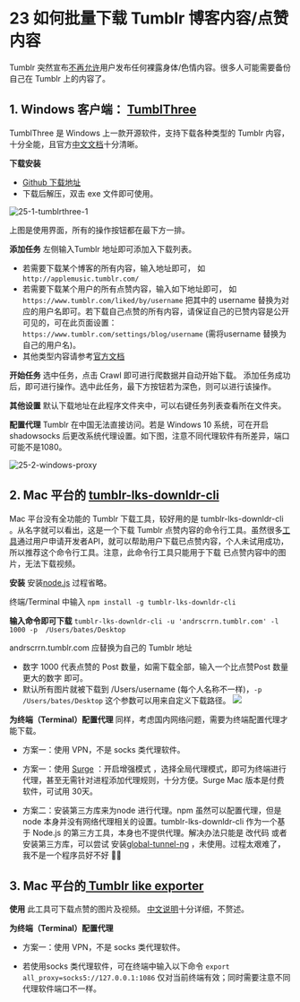 # 23  如何批量下载 Tumblr 博客内容/点赞内容

Tumblr 突然宣布[不再允许](https://tumblr.zendesk.com/hc/en-us/articles/231885248-Sensitive-content)用户发布任何裸露身体/色情内容。很多人可能需要备份自己在 Tumblr 上的内容了。

<!-- more -->

## 1. Windows 客户端： [TumblThree](https://github.com/johanneszab/TumblThree)

TumblThree 是 Windows 上一款开源软件，支持下载各种类型的 Tumblr 内容，十分全能，且官方[中文文档](https://github.com/Emphasia/TumblThree-zh)十分清晰。

**下载安装**
- [Github 下载地址](https://github.com/johanneszab/TumblThree/releases)
- 下载后解压，双击 exe 文件即可使用。

![25-1-tumblrthree-1](https://cdn.shuziyimin.org/blog-25-3-1565522920.png)

上图是使用界面，所有的操作按钮都在最下方一排。

**添加任务**
左侧输入Tumblr 地址即可添加入下载列表。
- 若需要下载某个博客的所有内容，输入地址即可， 如 `http://applemusic.tumblr.com/`
- 若需要下载某个用户的所有点赞内容，输入如下地址即可， 如 `https://www.tumblr.com/liked/by/username` 把其中的 username 替换为对应的用户名即可。若下载自己点赞的所有内容，请保证自己的已赞内容是公开可见的，可在此页面设置： `https://www.tumblr.com/settings/blog/username` (需将username 替换为自己的用户名)。
- 其他类型内容请参考[官方文档](https://github.com/Emphasia/TumblThree-zh)

**开始任务**
选中任务，点击 Crawl 即可进行爬数据并自动开始下载。
添加任务成功后，即可进行操作。选中此任务，最下方按钮若为深色，则可以进行该操作。

**其他设置**
默认下载地址在此程序文件夹中，可以右键任务列表查看所在文件夹。

**配置代理**
Tumblr 在中国无法直接访问。若是 Windows 10 系统，可在开启 shadowsocks 后更改系统代理设置。如下图，注意不同代理软件有所差异，端口可能不是1080。

![25-2-windows-proxy](https://cdn.shuziyimin.org/blog-25-2-1565522915.png)


## 2. Mac 平台的 [tumblr-lks-downldr-cli](https://github.com/andrscrrn/tumblr-lks-downldr-cli)

Mac 平台没有全功能的 Tumblr 下载工具，较好用的是 tumblr-lks-downldr-cli 。从名字就可以看出，这是一个下载 Tumblr 点赞内容的命令行工具。虽然很多[工具](https://github.com/neuro-sys/tumblr-likes-downloader)通过用户申请开发者API，就可以帮助用户下载已点赞内容，个人未试用成功，所以推荐这个命令行工具。注意，此命令行工具只能用于下载 已点赞内容中的图片，无法下载视频。

**安装**
安装[node.js](https://nodejs.org/en/) 过程省略。

终端/Terminal 中输入
`npm install -g tumblr-lks-downldr-cli`

**输入命令即可下载**
`tumblr-lks-downldr-cli -u 'andrscrrn.tumblr.com' -l 1000 -p  /Users/bates/Desktop` 

andrscrrn.tumblr.com  应替换为自己的 Tumblr 地址
- 数字 1000 代表点赞的 Post 数量，如需下载全部，输入一个比点赞Post 数量更大的数字 即可。
- 默认所有图片就被下载到 /Users/username (每个人名称不一样)，`-p  /Users/bates/Desktop` 这个参数可以用来自定义下载路径。
![](https://cdn.shuziyimin.org/blog-25-3-1565522920.png)


**为终端（Terminal）配置代理**
同样，考虑国内网络问题，需要为终端配置代理才能下载。

- 方案一：使用 VPN，不是 socks 类代理软件。

- 方案一：使用 [Surge](https://nssurge.com/) ：开启增强模式 ，选择全局代理模式，即可为终端进行代理，甚至无需针对进程添加代理规则，十分方便。Surge Mac 版本是付费软件，可试用 30天。

- 方案二：安装第三方库来为node 进行代理。npm 虽然可以配置代理，但是node 本身并没有网络代理相关的设置。tumblr-lks-downldr-cli 作为一个基于 Node.js 的第三方工具，本身也不提供代理。解决办法只能是 改代码 或者 安装第三方库，可以尝试 安装[global-tunnel-ng](https://www.npmjs.com/package/global-tunnel-ng) ，未使用。过程太艰难了，我不是一个程序员好不好 🤦‍♂️

## 3. Mac 平台的[ Tumblr like exporter](https://github.com/easychen/tumblr-like-exporter)

**使用**
此工具可下载点赞的图片及视频。
[中文说明](https://github.com/easychen/tumblr-like-exporter/blob/master/README_CN.MD)十分详细，不赘述。

**为终端（Terminal）配置代理**
- 方案一：使用 VPN，不是 socks 类代理软件。

-  若使用socks 类代理软件，可在终端中输入以下命令
`export all_proxy=socks5://127.0.0.1:1086`
仅对当前终端有效；同时需要注意不同代理软件端口不一样。
